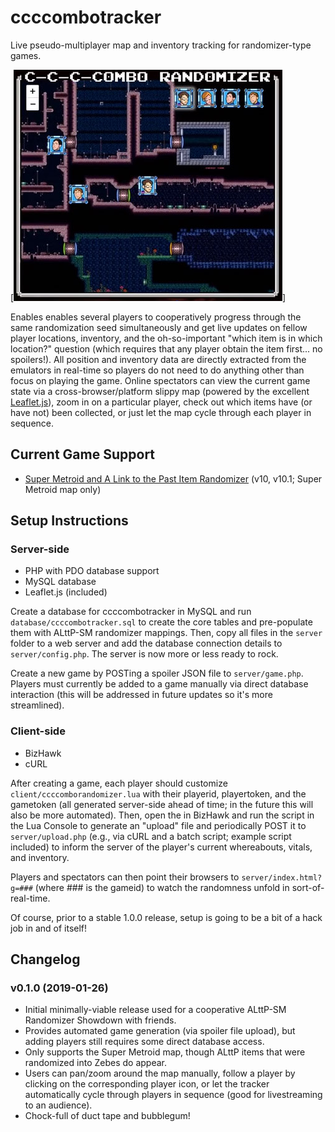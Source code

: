 # ccccombotracker
Live pseudo-multiplayer map and inventory tracking for randomizer-type games.

[![ccccombotracker](/screenshot.jpg?raw=true "cccombotracker")]

Enables enables several players to cooperatively progress through the same randomization seed simultaneously and get live updates on fellow player locations, inventory, and the oh-so-important "which item is in which location?" question (which requires that any player obtain the item first... no spoilers!). All position and inventory data are directly extracted from the emulators in real-time so players do not need to do anything other than focus on playing the game. Online spectators can view the current game state via a cross-browser/platform slippy map (powered by the excellent [Leaflet.js](https://leafletjs.com)), zoom in on a particular player, check out which items have (or have not) been collected, or just let the map cycle through each player in sequence.

## Current Game Support
* [Super Metroid and A Link to the Past Item Randomizer](https://alttsm.speedga.me) (v10, v10.1; Super Metroid map only)

## Setup Instructions

### Server-side
* PHP with PDO database support
* MySQL database
* Leaflet.js (included)

Create a database for ccccombotracker in MySQL and run ```database/ccccombotracker.sql``` to create the core tables and pre-populate them with ALttP-SM randomizer mappings. Then, copy all files in the ```server``` folder to a web server and add the database connection details to ```server/config.php```. The server is now more or less ready to rock.

Create a new game by POSTing a spoiler JSON file to ```server/game.php```. Players must currently be added to a game manually via direct database interaction (this will be addressed in future updates so it's more streamlined).

### Client-side
* BizHawk
* cURL

After creating a game, each player should customize ```client/ccccomborandomizer.lua``` with their playerid, playertoken, and the gametoken (all generated server-side ahead of time; in the future this will also be more automated). Then, open the in BizHawk and run the script in the Lua Console to generate an "upload" file and periodically POST it to ```server/upload.php``` (e.g., via cURL and a batch script; example script included) to inform the server of the player's current whereabouts, vitals, and inventory.

Players and spectators can then point their browsers to ```server/index.html?g=###``` (where ### is the gameid) to watch the randomness unfold in sort-of-real-time.

Of course, prior to a stable 1.0.0 release, setup is going to be a bit of a hack job in and of itself!

## Changelog

### v0.1.0 (2019-01-26)
* Initial minimally-viable release used for a cooperative ALttP-SM Randomizer Showdown with friends.
* Provides automated game generation (via spoiler file upload), but adding players still requires some direct database access.
* Only supports the Super Metroid map, though ALttP items that were randomized into Zebes do appear.
* Users can pan/zoom around the map manually, follow a player by clicking on the corresponding player icon, or let the tracker automatically cycle through players in sequence (good for livestreaming to an audience). 
* Chock-full of duct tape and bubblegum!